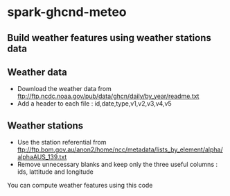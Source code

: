 # spark-ghcnd-meteo
## Build weather features using weather stations data

## Weather data
* Download the weather data from ftp://ftp.ncdc.noaa.gov/pub/data/ghcn/daily/by_year/readme.txt
* Add a header to each file : id,date,type,v1,v2,v3,v4,v5

## Weather stations
* Use the station referential from ftp://ftp.bom.gov.au/anon2/home/ncc/metadata/lists_by_element/alpha/alphaAUS_139.txt
* Remove unnecessary blanks and keep only the three useful columns : ids, lattitude and longitude


You can compute weather features using this code 
